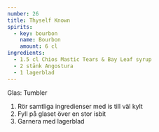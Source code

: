 ```yaml
---
number: 26
title: Thyself Known
spirits: 
  - key: bourbon
    name: Bourbon
    amount: 6 cl
ingredients: 
  - 1.5 cl Chios Mastic Tears & Bay Leaf syrup 
  - 2 stänk Angostura
  - 1 lagerblad
---
```


Glas: Tumbler

1) Rör samtliga ingredienser med is till väl kylt  
2) Fyll på glaset över en stor isbit  
3) Garnera med lagerblad